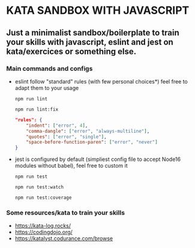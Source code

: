 # KATA SANDBOX WITH JAVASCRIPT

## Just a minimalist sandbox/boilerplate to train your skills with javascript, eslint and jest on kata/exercices or something else.

### Main commands and configs

- eslint follow "standard" rules (with few personal choices*) feel free to adapt them to your usage

  ```shell
  npm run lint
  ```
  ```shell
  npm run lint:fix
  ```

  ```json
  "rules": {
      "indent": ["error", 4],
      "comma-dangle": ["error", "always-multiline"],
      "quotes": ["error", "single"],
      "space-before-function-paren": ["error", "never"]
  }
  ```

- jest is configured by default (simpliest config file to accept Node16 modules without babel), feel free to custom it

  ```shell
  npm run test
  ```
  ```shell
  npm run test:watch
  ```
  ```shell
  npm run test:coverage
  ```
  
### Some resources/kata to train your skills

- https://kata-log.rocks/
- https://codingdojo.org/
- https://katalyst.codurance.com/browse
